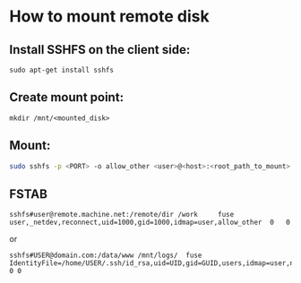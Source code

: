 # How to mount remote disk

## Install SSHFS on the client side:

```
sudo apt-get install sshfs
```

## Create mount point:

```
mkdir /mnt/<mounted_disk>
```

## Mount:

```bash
sudo sshfs -p <PORT> -o allow_other <user>@<host>:<root_path_to_mount> /mnt/<mounted_disk>
```

## FSTAB

```
sshfs#user@remote.machine.net:/remote/dir /work     fuse      user,_netdev,reconnect,uid=1000,gid=1000,idmap=user,allow_other  0   0
```

or 
```
sshfs#USER@domain.com:/data/www /mnt/logs/  fuse IdentityFile=/home/USER/.ssh/id_rsa,uid=UID,gid=GUID,users,idmap=user,noatime,allow_other,_netdev,reconnect,ro 0 0 
```
